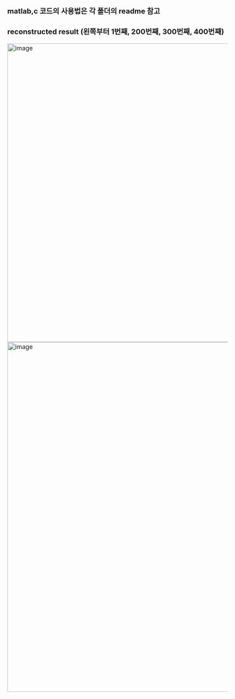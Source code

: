 ### matlab,c 코드의 사용법은 각 폴더의 readme 참고
### reconstructed result (왼쪽부터 1번째, 200번째, 300번째, 400번째)
<img width="683" alt="image" src="https://github.com/jihoojung0106/cbct_recon/assets/93129787/327cfe3d-a098-459b-8a79-95a4be651a09">


<img width="800" alt="image" src="https://github.com/jihoojung0106/cbct_recon/assets/93129787/399ef38d-6b44-4242-b6d7-006745617778">
